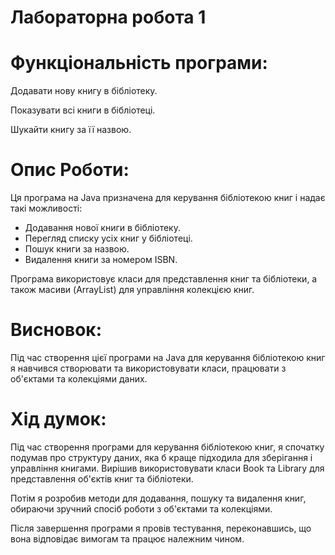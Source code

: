 
# Лабораторна робота 1

# Функціональність програми:
Додавати нову книгу в бібліотеку.

Показувати всі книги в бібліотеці.

Шукайти книгу за її назвою.

# Опис Роботи:
Ця програма на Java призначена для керування бібліотекою книг і надає такі можливості:

- Додавання нової книги в бібліотеку.
- Перегляд списку усіх книг у бібліотеці.
- Пошук книги за назвою.
- Видалення книги за номером ISBN.
  
Програма використовує класи для представлення книг та бібліотеки, а також масиви (ArrayList) для управління колекцією книг.
# Висновок:
Під час створення цієї програми на Java для керування бібліотекою книг я навчився створювати та використовувати класи, працювати з об'єктами та колекціями даних.
# Хід думок:
Під час створення програми для керування бібліотекою книг, я спочатку подумав про структуру даних, яка б краще підходила для зберігання і управління книгами. Вирішив використовувати класи Book та Library для представлення об'єктів книг та бібліотеки.

Потім я розробив методи для додавання, пошуку та видалення книг, обираючи зручний спосіб роботи з об'єктами та колекціями.



Після завершення програми я провів тестування, переконавшись, що вона відповідає вимогам та працює належним чином.

